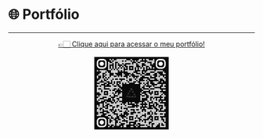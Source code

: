 # 🌐 Portfólio

<hr>

<div align="center">
  <a href="https://portfolio-ashy-xi-51.vercel.app/" target="_blank" rel="noopener noreferrer">
    👉🏻 Clique aqui para acessar o meu portfólio!
  </a>
</div>
<br>
<div align="center">
  <img src="docs\qrcode_portfolio.png" alt="QR Code Site Portfólio" style="width: 30%;">
</div>